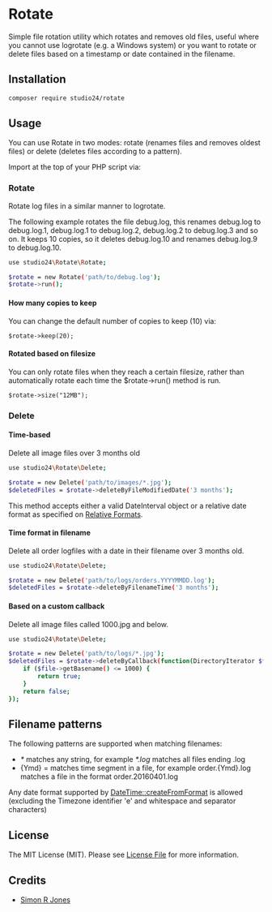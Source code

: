 # Rotate

Simple file rotation utility which rotates and removes old files, useful where you cannot use logrotate (e.g. a Windows system) 
or you want to rotate or delete files based on a timestamp or date contained in the filename. 

## Installation

```sh
composer require studio24/rotate
```

## Usage

You can use Rotate in two modes: rotate (renames files and removes oldest files) or delete (deletes files according to a pattern).

Import at the top of your PHP script via:

### Rotate

Rotate log files in a similar manner to logrotate.

The following example rotates the file debug.log, this renames debug.log to debug.log.1, debug.log.1 to debug.log.2, debug.log.2 to 
debug.log.3 and so on. It keeps 10 copies, so it deletes debug.log.10 and renames debug.log.9 to debug.log.10.

```sh
use studio24\Rotate\Rotate;

$rotate = new Rotate('path/to/debug.log');
$rotate->run();
```

#### How many copies to keep

You can change the default number of copies to keep (10) via:

```
$rotate->keep(20);
```

#### Rotated based on filesize
You can only rotate files when they reach a certain filesize, rather than automatically rotate each time the $rotate->run() method is run.
 
```
$rotate->size("12MB");
```

### Delete

#### Time-based
Delete all image files over 3 months old 

```sh
use studio24\Rotate\Delete;

$rotate = new Delete('path/to/images/*.jpg');
$deletedFiles = $rotate->deleteByFileModifiedDate('3 months');
```

This method accepts either a valid DateInterval object or a relative date format as specified on 
[Relative Formats](http://php.net/manual/en/datetime.formats.relative.php).

#### Time format in filename
Delete all order logfiles with a date in their filename over 3 months old.

```sh
use studio24\Rotate\Delete;

$rotate = new Delete('path/to/logs/orders.YYYYMMDD.log');
$deletedFiles = $rotate->deleteByFilenameTime('3 months');
```

#### Based on a custom callback 
Delete all image files called 1000.jpg and below.

```sh
use studio24\Rotate\Delete;

$rotate = new Delete('path/to/logs/*.jpg');
$deletedFiles = $rotate->deleteByCallback(function(DirectoryIterator $file){
    if ($file->getBasename() <= 1000) {
        return true;
    } 
    return false;
});
```

## Filename patterns

The following patterns are supported when matching filenames:

* _*_ matches any string, for example _*.log_ matches all files ending .log
* {Ymd} = matches time segment in a file, for example order.{Ymd}.log matches a file in the format order.20160401.log

Any date format supported by [DateTime::createFromFormat](http://php.net/datetime.createfromformat) is allowed 
(excluding the Timezone identifier 'e' and whitespace and separator characters)

## License

The MIT License (MIT). Please see [License File](LICENSE.md) for more information.

## Credits

- [Simon R Jones](https://github.com/simonrjones)